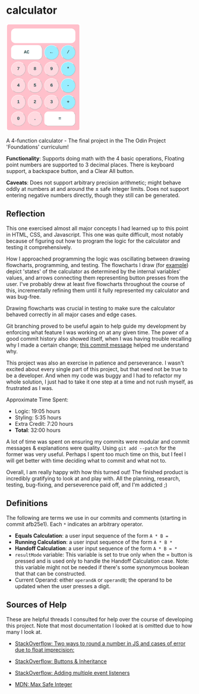 # calculator
<img src="./calculator.png" alt="The calculator" width="200px"/>

A 4-function calculator - The final project in the The Odin Project 'Foundations' curriculum! 

<strong>Functionality</strong>: Supports doing math with the 4 basic operations, Floating point numbers are supported to 3 decimal places. There is keyboard support, a backspace button, and a Clear All button. 

<strong>Caveats</strong>: Does not support arbitrary precision arithmetic; might behave oddly at numbers at and around the ± safe integer limits. Does not support entering negative numbers directly, though they still can be generated. 

## Reflection
This one exercised almost all major concepts I had learned up to this point in HTML, CSS, and Javascript. This one was quite difficult, most notably because of figuring out how to program the logic for the calculator and testing it comprehensively.

How I approached programming the logic was oscillating between drawing flowcharts, programming, and testing. The flowcharts I draw (for [example](https://github.com/Julia-1439/calculator/blob/main/flow-chart.png)) depict 'states' of the calculator as determined by the internal variables' values, and arrows connecting them representing button presses from the user. I've probably drew at least five flowcharts throughout the course of this, incrementally refining them until it fully represented my calculator and was bug-free. 

Drawing flowcharts was crucial in testing to make sure the calculator behaved correctly in all major cases and edge cases. 

Git branching proved to be useful again to help guide my development by enforcing what feature I was working on at any given time. The power of a good commit history also showed itself, when I was having trouble recalling why I made a certain change; [this commit message](https://github.com/Julia-1439/calculator/commit/c88202bf7f84f3796e8c75303a1a66b6acef7dc3) helped me understand why. 

This project was also an exercise in patience and perseverance. I wasn't excited about every single part of this project, but that need not be true to be a developer. And when my code was buggy and I had to refactor my whole solution, I just had to take it one step at a time and not rush myself, as frustrated as I was. 

Approximate Time Spent: 
- Logic: 19:05 hours
- Styling: 5:35 hours
- Extra Credit: 7:20 hours
- <strong>Total</strong>: 32:00 hours

A lot of time was spent on ensuring my commits were modular and commit messages & explanations were quality. Using `git add --patch` for the former was very useful. Perhaps I spent too much time on this, but I feel I will get better with time deciding what to commit and what not to. 

Overall, I am really happy with how this turned out! The finished product is incredibly gratifying to look at and play with. All the planning, research, testing, bug-fixing, and perseverence paid off, and I'm addicted ;)

## Definitions
The following are terms we use in our commits and comments (starting in 
commit afb25e1). Each `*` indicates an arbitrary operator. 
* <strong>Equals Calculation</strong>: a user input sequence of the form `A * B =`
* <strong>Running Calculation</strong>: a user input sequence of the form `A * B *` 
* <strong>Handoff Calculation</strong>: a user input sequence of the form `A * B = *` 
* `resultMode` variable: This variable is set to true only when the = button is pressed and is used only to handle the Handoff Calculation case. Note: this variable might not be needed if there's some synonymous boolean that that can be constructed. 
* Current Operand: either `operandA` or `operandB`; the operand to be updated when the user presses a digit. 

## Sources of Help
These are helpful threads I consulted for help over the course of developing this project. Note that most documentation I looked at is omitted due to how many I look at. 
* [StackOverflow: Two ways to round a number in JS and cases of error due to float imprecision:](https://stackoverflow.com/a/12830454/22151685) 

* [StackOverflow: Buttons & Inheritance](https://stackoverflow.com/questions/76109685/why-do-input-and-button-not-inherit-in-css)

* [StackOverflow: Adding multiple event listeners](https://stackoverflow.com/questions/58127282/how-we-can-add-two-event-listeners-click-and-keydown-in-javascript)

* [MDN: Max Safe Integer](https://developer.mozilla.org/en-US/docs/Web/JavaScript/Reference/Global_Objects/Number/MAX_SAFE_INTEGER) 